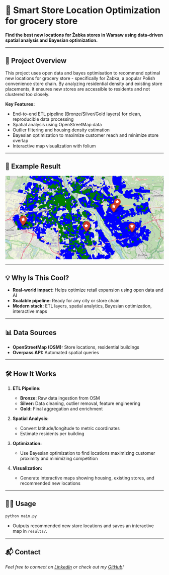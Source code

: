 # 🏪 Smart Store Location Optimization for grocery store

**Find the best new locations for Żabka stores in Warsaw using data-driven spatial analysis and Bayesian optimization.**

---

## 🚀 Project Overview

This project uses open data and bayes optimisation to recommend optimal new locations for grocery store - specifically for Żabka, a popular Polish convenience store chain. By analyzing residential density and existing store placements, it ensures new stores are accessible to residents and not clustered too closely.

**Key Features:**
- End-to-end ETL pipeline (Bronze/Silver/Gold layers) for clean, reproducible data processing
- Spatial analysis using OpenStreetMap data
- Outlier filtering and housing density estimation
- Bayesian optimization to maximize customer reach and minimize store overlap
- Interactive map visualization with folium

---

## 🌟 Example Result

![Map Visualization](results/screenshot.png)

---

## 💡 Why Is This Cool?

- **Real-world impact:** Helps optimize retail expansion using open data and AI
- **Scalable pipeline:** Ready for any city or store chain
- **Modern stack:** ETL layers, spatial analytics, Bayesian optimization, interactive maps

---

## 📊 Data Sources

- **OpenStreetMap (OSM):** Store locations, residential buildings
- **Overpass API:** Automated spatial queries

---

## 🛠️ How It Works

1. **ETL Pipeline:**  
   - **Bronze:** Raw data ingestion from OSM  
   - **Silver:** Data cleaning, outlier removal, feature engineering  
   - **Gold:** Final aggregation and enrichment

2. **Spatial Analysis:**  
   - Convert latitude/longitude to metric coordinates  
   - Estimate residents per building

3. **Optimization:**  
   - Use Bayesian optimization to find locations maximizing customer proximity and minimizing competition

4. **Visualization:**  
   - Generate interactive maps showing housing, existing stores, and recommended new locations

---

## 🧑‍💻 Usage

```bash
python main.py
```
- Outputs recommended new store locations and saves an interactive map in `results/`.

---

## 📬 Contact

*Feel free to connect on [LinkedIn](https://www.linkedin.com/in/katarzyna-paczos/) or check out my [GitHub](https://github.com/KatarzynaPaczos)!*
